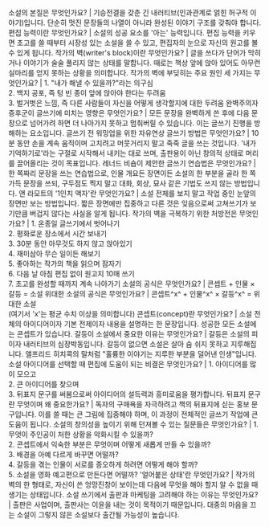 소설의 본질은 무엇인가요?	| 기승전결을 갖춘 긴 내러티브(인과관계로 얽힌 허구적 이야기)입니다. 단순히 멋진 문장들의 나열이 아니라 완성된 이야기 구조를 갖춰야 합니다.
편집 능력이란 무엇인가요?	| 소설의 성공 요소를 '아는' 능력입니다. 편집 능력을 키우면 초고를 쓸 때부터 시장성 있는 소설을 쓸 수 있고, 편집자의 눈으로 자신의 원고를 볼 수 있게 됩니다.
작가의 벽(writer's block)이란 무엇인가요?	| 글을 쓰다가 단어가 막히거나 이야기가 술술 풀리지 않는 상태를 말합니다. 때로는 책상 앞에 앉아 있어도 아무런 실마리를 얻지 못하는 상황을 의미합니다.
작가의 벽에 부딪히는 주요 원인 세 가지는 무엇인가요?	| 1. "내가 해낼 수 있을까?"라는 의구심<br/>2. 백지 공포, 즉 텅 빈 종이 앞에 앉아야 한다는 두려움<br/>3. 벌거벗은 느낌, 즉 다른 사람들이 자신을 어떻게 생각할지에 대한 두려움
완벽주의자 증후군이 글쓰기에 미치는 영향은 무엇인가요?	| 모든 문장을 완벽하게 쓴 후에 다음 문장으로 넘어가려 하면 더 나아가지 못하고 멈춰버릴 수 있습니다. 이는 글쓰기 진행을 방해하는 요소입니다.
글쓰기 전 워밍업을 위한 자유연상 글쓰기 방법은 무엇인가요?	| 10분 동안 손을 계속 움직이며 고치려고 머뭇거리지 말고 죽죽 글을 쓰는 것입니다. '내가 기억하기로'라는 구절로 시작해서 내키는 대로 쓰며, 출판용이 아닌 창의적 상태로 머리를 끌어올리는 것이 목표입니다.
레너드 비숍이 제안한 글쓰기 연습법은 무엇인가요?	| 한 쪽짜리 문장을 쓰는 연습법으로, 인물 개요든 장면이든 소설의 한 부분을 골라 한 쪽 가득 문장을 쓰되, 구두점도 찍지 말고 대화, 회상, 묘사 같은 기법도 쓰지 않는 방법입니다.
앤 라모트의 '1인치 액자'란 무엇인가요?	| 소설 전체를 보지 말고 작업 중인 눈앞의 장면만 보는 방법입니다. 짧은 장면에만 집중하고 다른 것은 잊음으로써 고쳐쓰기가 보기만큼 버겁지 않다는 사실을 알게 됩니다.
작가의 벽을 극복하기 위한 처방전은 무엇인가요?	| 1. 온종일 글쓰기에서 벗어나기<br/>2. 평화로운 장소에서 시간 보내기<br/>3. 30분 동안 아무것도 하지 않고 앉아있기<br/>4. 재미삼아 무슨 일이든 해보기<br/>5. 좋아하는 작가의 책을 읽으며 잠자기<br/>6. 다음 날 아침 편집 없이 원고지 10매 쓰기<br/>7. 초고를 완성할 때까지 계속 나아가기
소설의 공식은 무엇인가요?	| 콘셉트 + 인물 × 갈등 = 소설
위대한 소설의 공식은 무엇인가요?	| 콘셉트^x^ + 인물^x^ × 갈등^x^ = 위대한 소설<br/>(여기서 'x'는 평균 수치 이상을 의미합니다)
콘셉트(concept)란 무엇인가요?	| 소설 전체의 아이디어이자 기본 전제이자 내용을 설명하는 한 문장입니다. 성공한 모든 소설에는 콘셉트가 있습니다.
갈등이 소설에서 중요한 이유는 무엇인가요?	| 갈등은 소설의 피이자 내러티브의 심장박동입니다. 갈등이 없으면 소설은 살아 숨 쉬지 못하고 지루해집니다. 앨프리드 히치콕의 말처럼 "훌륭한 이야기는 지루한 부분을 덜어낸 인생"입니다.
소설 아이디어를 선택할 때 편집에 도움이 되는 비결은 무엇인가요?	| 1. 아이디어를 많이 모으고<br/>2. 큰 아이디어를 찾으며<br/>3. 뒤표지 문구를 써봄으로써 아이디어의 설득력과 흥미로움을 평가합니다.
뒤표지 문구란 무엇이며 왜 중요한가요?	| 독자의 구매욕을 자극하려고 책의 뒤표지에 싣는 홍보 문구입니다. 이를 쓸 때는 큰 그림에 집중해야 하며, 이 과정이 전체적인 글쓰기 작업에 큰 도움이 됩니다.
소설의 창의성을 높이기 위해 던져볼 수 있는 질문들은 무엇인가요?	| 1. 무엇이 주인공이 처한 상황을 악화시킬 수 있을까?<br/>2. 콘셉트에서 익숙한 부분은 무엇이며 어떻게 새롭게 만들 수 있을까?<br/>3. 배경을 아예 다르게 바꾸면 어떨까?<br/>4. 갈등을 겪는 인물이 서로를 증오하게 하려면 어떻게 해야 할까?<br/>5. 소설을 영화 예고편으로 만든다면 어떨까?
'얼어붙은 상태'란 무엇인가요?	| 작가의 벽의 한 형태로, 자신이 쓴 엉망진창이 보이는데 다음에 무엇을 해야 할지 알 수 없을 때 생기는 상태입니다.
소설 쓰기에서 출판과 마케팅을 고려해야 하는 이유는 무엇인가요?	| 출판은 사업이며, 출판사는 이윤을 내는 것이 목적이기 때문입니다. 대중의 마음을 끄는 소설이 그렇지 않은 소설보다 출간될 가능성이 높습니다.